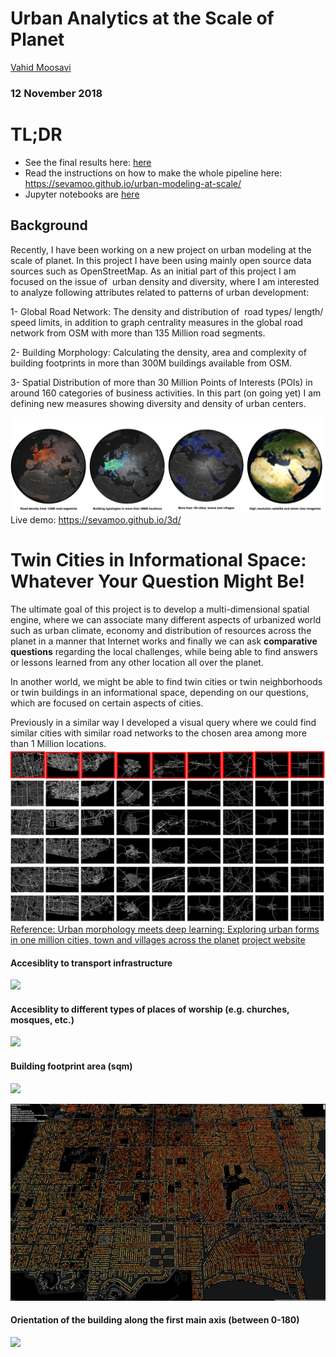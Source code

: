 
# Urban Analytics at the Scale of Planet
[Vahid Moosavi](https://vahidmoosavi.com/)
### 12 November 2018


# TL;DR 
* See the final results here: [here](https://sevamoo.github.io/urban-modeling-at-scale/urbanmodeling.html)  
* Read the instructions on how to make the whole pipeline here: https://sevamoo.github.io/urban-modeling-at-scale/
* Jupyter notebooks are [here](https://github.com/sevamoo/urban-modeling-at-scale/blob/master/OSM_Buildings_Planet_POI_search_20181112.ipynb)



## Background
Recently, I have been working on a new project on urban modeling at the scale of planet. In this project I have been using mainly open source data sources such as OpenStreetMap. As an initial part of this project I am focused on the issue of  urban density and diversity, where I am interested to analyze following attributes related to patterns of urban development:

1- Global Road Network: The density and distribution of  road types/ length/ speed limits, in addition to graph centrality measures in the global road network from OSM with more than 135 Million road segments.

2- Building Morphology: Calculating the density, area and complexity of building footprints in more than 300M buildings available from OSM.

3- Spatial Distribution of more than 30 Million Points of Interests (POIs) in around 160 categories of business activities. In this part (on going yet) I am defining new measures showing diversity and density of urban centers.


![](Images/planet.png)
Live demo: https://sevamoo.github.io/3d/


# Twin Cities in Informational Space: Whatever Your Question Might Be!
The ultimate goal of this project is to develop a multi-dimensional spatial engine, where we can associate many different aspects of urbanized world such as urban climate, economy and distribution of resources across the planet in a manner that Internet works and finally we can ask **comparative questions** regarding the local challenges, while being able to find answers or lessons learned from any other location all over the planet.

In another world, we might be able to find twin cities or twin neighborhoods or twin buildings in an informational space, depending on our questions, which are focused on certain aspects of cities.

Previously in a similar way I developed a visual query where we could find similar cities with similar road networks to the chosen area among more than 1 Million locations.
![](Images/twin_cities.png)
[Reference: Urban morphology meets deep learning: Exploring urban forms in one million cities, town and villages across the planet](https://arxiv.org/abs/1709.02939)
[project website](https://sevamoo.github.io/cityastext/)



#### Accesiblity to transport infrastructure
![](Images/1.png)

#### Accesiblity to different types of places of worship (e.g. churches, mosques, etc.)
![](Images/2.png)

#### Building footprint area (sqm)
![](Images/4.png)

![](Images/5.png)

#### Orientation of the building along the first main axis (between 0-180)
![](Images/6.png)